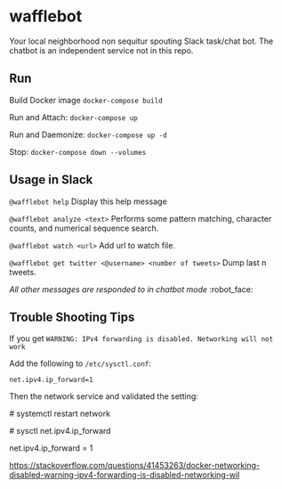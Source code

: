 # wafflebot

Your local neighborhood non sequitur spouting Slack task/chat bot. The chatbot is an independent service not in this repo.


## Run

Build Docker image ```docker-compose build```

Run and Attach: ```docker-compose up```

Run and Daemonize: ```docker-compose up -d``` 

Stop: ```docker-compose down --volumes```


## Usage in Slack

```@wafflebot help``` Display this help message

```@wafflebot analyze <text>``` Performs some pattern matching, character counts, and numerical sequence search.

```@wafflebot watch <url>``` Add url to watch file. 

```@wafflebot get twitter <@username> <number of tweets>``` Dump last n tweets.

_All other messages are responded to in chatbot mode_ :robot_face:


## Trouble Shooting Tips

If you get `WARNING: IPv4 forwarding is disabled. Networking will not work`

Add the following to ```/etc/sysctl.conf```:

```net.ipv4.ip_forward=1```

Then the network service and validated the setting:

&#35; systemctl restart network

&#35; sysctl net.ipv4.ip_forward

net.ipv4.ip_forward = 1

https://stackoverflow.com/questions/41453263/docker-networking-disabled-warning-ipv4-forwarding-is-disabled-networking-wil
